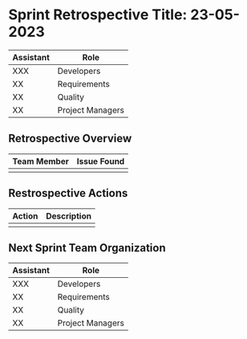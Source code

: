 # Sprint Retrospective Title: 23-05-2023

| Assistant | Role             |  
|-----------|------------------|
| XXX       | Developers       |   
| XX        | Requirements     |  
| XX        | Quality          |
| XX        | Project Managers |

## Retrospective Overview

| Team Member | Issue Found |  
|-------------|-------------|
|             |             |   

## Restrospective Actions

| Action | Description |  
|--------|-------------|
|        |             |

## Next Sprint Team Organization

| Assistant | Role             |  
|-----------|------------------|
| XXX       | Developers       |   
| XX        | Requirements     |  
| XX        | Quality          |
| XX        | Project Managers |
